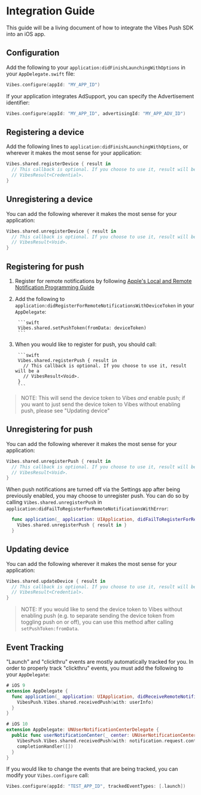 # Integration Guide

This guide will be a living document of how to integrate the Vibes Push SDK
into an iOS app.

## Configuration

Add the following to your `application:didFinishLaunchingWithOptions` in your
`AppDelegate.swift` file:

```swift
Vibes.configure(appId: "MY_APP_ID")
```

If your application integrates AdSupport, you can specify the Advertisement
identifier:

```swift
Vibes.configure(appId: "MY_APP_ID", advertisingId: "MY_APP_ADV_ID")
```

## Registering a device

Add the following lines to `application:didFinishLaunchingWithOptions`, or
wherever it makes the most sense for your application:

```swift
Vibes.shared.registerDevice { result in
  // This callback is optional. If you choose to use it, result will be a
  // VibesResult<Credential>.
}
```

## Unregistering a device

You can add the following wherever it makes the most sense for your application:

```swift
Vibes.shared.unregisterDevice { result in
  // This callback is optional. If you choose to use it, result will be a
  // VibesResult<Void>.
}
```

## Registering for push

1. Register for remote notifications by following [Apple's Local and Remote
   Notification Programming Guide][1]
2. Add the following to `application:didRegisterForRemoteNotificationsWithDeviceToken`
   in your `AppDelegate`:

        ```swift
        Vibes.shared.setPushToken(fromData: deviceToken)
        ```

3. When you would like to register for push, you should call:

        ```swift
        Vibes.shared.registerPush { result in
          // This callback is optional. If you choose to use it, result will be a
          // VibesResult<Void>.
        }
        ```

> NOTE: This will send the device token to Vibes _and_ enable push; if you want
> to just send the device token to Vibes without enabling push, please see
> "Updating device"

## Unregistering for push

You can add the following wherever it makes the most sense for your application:

```swift
Vibes.shared.unregisterPush { result in
  // This callback is optional. If you choose to use it, result will be a
  // VibesResult<Void>.
}
```

When push notifications are turned off via the Settings app after being previously enabled, you may choose to unregister push. You can do so by calling `Vibes.shared.unregisterPush` in `application:didFailToRegisterForRemoteNotificationsWithError`:

```swift
  func application(_ application: UIApplication, didFailToRegisterForRemoteNotificationsWithError error: Error) {
    Vibes.shared.unregisterPush { result in }
  }
```

## Updating device

You can add the following wherever it makes the most sense for your application:

```swift
Vibes.shared.updateDevice { result in
  // This callback is optional. If you choose to use it, result will be a
  // VibesResult<Credential>.
}
```

> NOTE: If you would like to send the device token to Vibes without enabling
> push (e.g. to separate sending the device token from toggling push on or
> off), you can use this method after calling `setPushToken:fromData`.

## Event Tracking

"Launch" and "clickthru" events are mostly automatically tracked for you. In
order to properly track "clickthru" events, you must add the following to your
`AppDelegate`:

```swift
# iOS 9
extension AppDelegate {
  func application(_ application: UIApplication, didReceiveRemoteNotification userInfo: [AnyHashable : Any], fetchCompletionHandler completionHandler: @escaping (UIBackgroundFetchResult) -> Void) {
    VibesPush.Vibes.shared.receivedPush(with: userInfo)
  }
}

# iOS 10
extension AppDelegate: UNUserNotificationCenterDelegate {
  public func userNotificationCenter(_ center: UNUserNotificationCenter, willPresent notification: UNNotification, withCompletionHandler completionHandler: @escaping (UNNotificationPresentationOptions) -> Void) {
    VibesPush.Vibes.shared.receivedPush(with: notification.request.content.userInfo)
    completionHandler([])
  }
}
```


If you would like to change the events that are being tracked, you can modify
your `Vibes.configure` call:

```swift
Vibes.configure(appId: "TEST_APP_ID", trackedEventTypes: [.launch])
```

[1]: https://developer.apple.com/library/content/documentation/NetworkingInternet/Conceptual/RemoteNotificationsPG/
